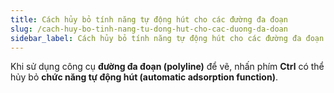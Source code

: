 ```yaml
---
title: Cách hủy bỏ tính năng tự động hút cho các đường đa đoạn
slug: /cach-huy-bo-tinh-nang-tu-dong-hut-cho-cac-duong-da-doan
sidebar_label: Cách hủy bỏ tính năng tự động hút cho các đường đa đoạn
---
```


Khi sử dụng công cụ **đường đa đoạn (polyline)** để vẽ, nhấn phím **Ctrl** có thể hủy bỏ **chức năng tự động hút (automatic adsorption function)**.